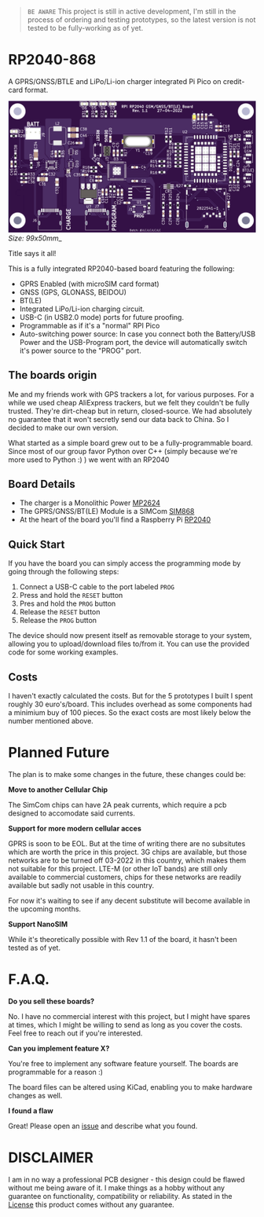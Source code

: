 > `BE AWARE` This project is still in active development, I'm still in the process of ordering and testing prototypes, so the latest version is not tested to be fully-working as of yet.

# RP2040-868
A GPRS/GNSS/BTLE and LiPo/Li-ion charger integrated Pi Pico on credit-card format.

![Board Front](Images/Board-Front.png "Board Front")
_Size: 99x50mm__

Title says it all!

This is a fully integrated RP2040-based board featuring the following:

* GPRS Enabled (with microSIM card format)
* GNSS (GPS, GLONASS, BEIDOU)
* BT(LE)
* Integrated LiPo/Li-ion charging circuit.
* USB-C (in USB2.0 mode) ports for future proofing.
* Programmable as if it's a "normal" RPI Pico
* Auto-switching power source: In case you connect both the Battery/USB Power and the USB-Program port, the device will automatically switch it's power source to the "PROG" port.


## The boards origin
Me and my friends work with GPS trackers a lot, for various purposes. For a while we used cheap AliExpress trackers, but we felt they couldn't be fully trusted. They're dirt-cheap but in return, closed-source.
We had absolutely no guarantee that it won't secretly send our data back to China.
So I decided to make our own version.

What started as a simple board grew out to be a fully-programmable board.
Since most of our group favor Python over C++ (simply because we're more used to Python :) ) we went with an RP2040


## Board Details
* The charger is a Monolithic Power [MP2624](https://www.monolithicpower.com/en/mp2624.html) 
* The GPRS/GNSS/BT(LE) Module is a SIMCom [SIM868](https://datasheet.lcsc.com/lcsc/1811011410_SIMCom-Wireless-Solutions-SIM868_C89549.pdf)
* At the heart of the board you'll find a Raspberry Pi [RP2040](https://datasheets.raspberrypi.com/rp2040/rp2040-datasheet.pdf)


## Quick Start
If you have the board you can simply access the programming mode by going through the following steps:
1. Connect a USB-C cable to the port labeled `PROG`
2. Press and hold the `RESET` button
3. Pres and hold the `PROG` button
4. Release the `RESET` button
5. Release the `PROG` button

The device should now present itself as removable storage to your system, allowing you to upload/download files to/from it.
You can use the provided code for some working examples.


## Costs
I haven't exactly calculated the costs. But for the 5 prototypes I built I spent roughly 30 euro's/board.
This includes overhead as some components had a minimium buy of 100 pieces.
So the exact costs are most likely below the number mentioned above.


# Planned Future
The plan is to make some changes in the future, these changes could be:

__Move to another Cellular Chip__

The SimCom chips can have 2A peak currents, which require a pcb designed to accomodate said currents.


__Support for more modern cellular acces__

GPRS is soon to be EOL. But at the time of writing there are no subsitutes which are worth the price in this project.
3G chips are available, but those networks are to be turned off 03-2022 in this country, which makes them not suitable for this project.
LTE-M (or other IoT bands) are still only available to commercial customers, chips for these networks are readily available but sadly not usable in this country.

For now it's waiting to see if any decent substitute will become available in the upcoming months.


__Support NanoSIM__

While it's theoretically possible with Rev 1.1 of the board, it hasn't been tested as of yet.


# F.A.Q.

__Do you sell these boards?__

No. I have no commercial interest with this project, but I might have spares at times, which I might be willing to send as long as you cover the costs.
Feel free to reach out if you're interested.


__Can you implement feature X?__

You're free to implement any software feature yourself. The boards are programmable for a reason :)

The board files can be altered using KiCad, enabling you to make hardware changes as well.


__I found a flaw__

Great! Please open an [issue](/issues/new/choose) and describe what you found.


# DISCLAIMER
I am in no way a professional PCB designer - this design could be flawed without me being aware of it.
I make things as a hobby without any guarantee on functionality, compatibility or reliability.
As stated in the [License](LICENSE.md) this product comes without any guarantee.
